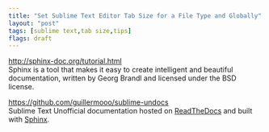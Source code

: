 ```yaml
---
title: "Set Sublime Text Editor Tab Size for a File Type and Globally"
layout: "post"
tags: [sublime text,tab size,tips]
flags: draft
---
```




http://sphinx-doc.org/tutorial.html    
Sphinx is a tool that makes it easy to create intelligent and beautiful documentation, written by Georg Brandl and licensed under the BSD license.

https://github.com/guillermooo/sublime-undocs    
Sublime Text Unofficial documentation hosted on [ReadTheDocs](https://readthedocs.org/) and built with [Sphinx](http://sphinx-doc.org/tutorial.html).

